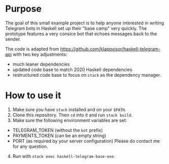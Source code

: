 # Purpose
The goal of this small example project is to help anyone interested in writing Telegram bots in Haskell set up their "base camp" very quickly. The prototype features a very consice bot that echoes messages back to the sender.

The code is adapted from https://github.com/klappvisor/haskell-telegram-api with two key adjustments:
* much leaner dependencies
* updated code base to match 2020 Haskell dependencies
* restructured code base to focus on `stack` as the dependency manager. 

# How to use it
1. Make sure you have `stack` installed and on your `$PATH`.
2. Clone this repository. Then `cd` into it and run `stack build`.
3. Make sure the following environment variables are set:
* TELEGRAM_TOKEN (without the `bot` prefix)
* PAYMENTS_TOKEN (can be an empty string)
* PORT (as required by your server configuration)
Please do contact me for any question.
4. Run with `stack exec haskell-telegram-base-exe`. 
